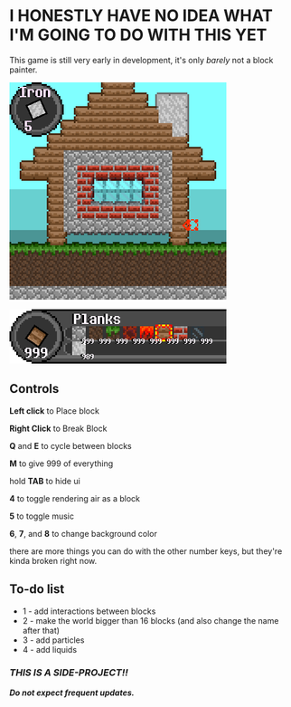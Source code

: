 # I HONESTLY HAVE NO IDEA WHAT I'M GOING TO DO WITH THIS YET

This game is still very early in development, it's only *barely* not a block painter.

![game screenshot](Readmeassets/gamescreenshot_v1.2.1.png "game screenshot")

![screenshot of ui](Readmeassets/ui1.2.1.png "screenshot of ui")

## Controls

**Left click** to Place block

**Right Click** to Break Block

**Q** and **E** to cycle between blocks

**M** to give 999 of everything

hold **TAB** to hide ui

**4** to toggle rendering air as a block

**5** to toggle music

**6**, **7**, and **8** to change background color

there are more things you can do with the other number keys, but they're kinda broken right now.

## To-do list

* 1 - add interactions between blocks
* 2 - make the world bigger than 16 blocks (and also change the name after that)
* 3 - add particles
* 4 - add liquids


### ***THIS IS A SIDE-PROJECT!!***

***Do not expect frequent updates.***
